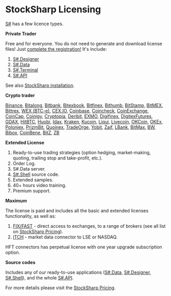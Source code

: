# StockSharp Licensing

[S\#](StockSharpAbout.md) has a few licence types.

**Private Trader**

Free and for everyone. You do not need to generate and download license files\! Just [complete the registration\!](https://stocksharp.com/register/) It's include: 

1. [S\#.Designer](Designer.md)
2. [S\#.Data](Hydra.md)
3. [S\#.Terminal](Terminal.md)
4. [S\#.API](StockSharpAbout.md)

See also [StockSharp installation](StockSharpInstall.md).

**Crypto trader**

[Binance](Binance.md), [Bitalong](Bitalong.md), [Bitbank](Bitbank.md), [Bitexbook](Bitexbook.md), [Bitfinex](Bitfinex.md), [Bithumb](Bithumb.md), [BitStamp](BitStamp.md), [BitMEX](Bitmex.md), [Bittrex](Bittrex.md), [WEX (BTC\-e)](Btce.md), [CEX.IO](Cex.md), [Coinbase](Coinbase.md), [Coincheck](Coincheck.md), [CoinExchange](CoinExchange.md), [CoinCap](CoinCap.md), [Coinigy](Coinigy.md), [Cryptopia](Cryptopia.md), [Deribit](Deribit.md), [EXMO](Exmo.md), [Digifinex](Digifinex.md), [DigitexFutures](DigitexFutures.md), [GDAX](GDAX.md), [HitBTC](HitBTC.md), [Huobi](Huobi.md), [Idax](Idax.md), [Kraken](Kraken.md), [Kucoin](Kucoin.md), [Liqui](Liqui.md), [Livecoin](LiveCoin.md), [OKCoin](OKCoin.md), [OKEx](Okex.md), [Poloniex](Poloniex.md), [PrizmBit](PrizmBit.md), [Quoinex](Quoinex.md), [TradeOrge](TradeOrge.md), [Yobit](Yobit.md), [Zaif](Zaif.md), [LBank](LBank.md), [BitMax](BitMax.md), [BW](BW.md), [Bibox](Bibox.md), [CoinBene](CoinBene.md), [BitZ](BitZ.md), [ZB](ZB.md)

**Extended License**

1. Ready\-to\-use trading strategies (option hedging, market\-making, quoting, trailing stop and take\-profit, etc.).
2. Order Log.
3. S\#.Data server.
4. [S\#.Shell](https://stocksharp.com/products/shell/) source code.
5. Extended samples.
6. 40+ hours video training.
7. Premium support.

**Maximum**

The license is paid and includes all the basic and extended licenses functionality, as well as: 

1. [FIX\/FAST](Fix.md) \- direct access to exchanges, to a range of brokers (see all list on [StockSharp Pricing](https://stocksharp.com/products/pricing/)).
2. [ITCH](ITCH.md) \- market data connector to LSE or NASDAQ.

HFT connectors has perpetual license with one year upgrade subscription option. 

**Source codes**

Includes any of our ready\-to\-use applications ([S\#.Data](Hydra.md), [S\#.Designer](Designer.md), [S\#.Shell](https://stocksharp.com/products/shell/)), and the whole [S\#.API](StockSharpAbout.md).

For more details please visit the [StockSharp Pricing](https://stocksharp.com/products/pricing/). 
